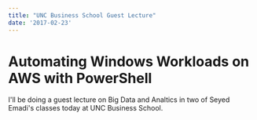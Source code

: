 ```yaml
---
title: "UNC Business School Guest Lecture"
date: '2017-02-23'
---
```

# Automating Windows Workloads on AWS with PowerShell
I'll be doing a guest lecture on Big Data and Analtics in two of Seyed Emadi's classes today at UNC Business School. 
